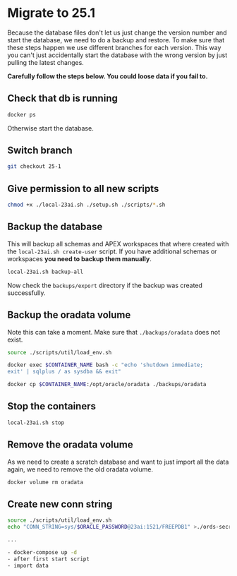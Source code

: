 # Migrate to 25.1 

Because the database files don't let us just change the version number and start the database, we need to do a backup and restore. To make sure that these steps happen we use different branches for each version. This way you can't just accidentally start the database with the wrong version by just pulling the latest changes.

**Carefully follow the steps below. You could loose data if you fail to.**

## Check that db is running

```sh
docker ps 
```

Otherwise start the database.

## Switch branch

```sh
git checkout 25-1
```

## Give permission to all new scripts

```sh
chmod +x ./local-23ai.sh ./setup.sh ./scripts/*.sh
```

## Backup the database

This will backup all schemas and APEX workspaces that where created with the `local-23ai.sh create-user` script. If you have additional schemas or workspaces **you need to backup them manually**.

```sh
local-23ai.sh backup-all   
```

Now check the `backups/export` directory if the backup was created successfully.

## Backup the oradata volume

Note this can take a moment. Make sure that `./backups/oradata` does not exist.

```sh
source ./scripts/util/load_env.sh

docker exec $CONTAINER_NAME bash -c "echo 'shutdown immediate;
exit' | sqlplus / as sysdba && exit"

docker cp $CONTAINER_NAME:/opt/oracle/oradata ./backups/oradata
```

## Stop the containers

```sh
local-23ai.sh stop
```

## Remove the oradata volume

As we need to create a scratch database and want to just import all the data again, we need to remove the old oradata volume.

```sh
docker volume rm oradata
```

## Create new conn string

```sh
source ./scripts/util/load_env.sh
echo "CONN_STRING=sys/$ORACLE_PASSWORD@23ai:1521/FREEPDB1" >./ords-secrets/conn_string.txt

...

- docker-compose up -d
- after first start script
- import data
